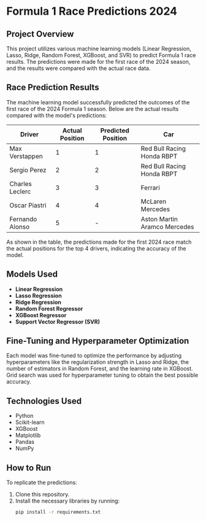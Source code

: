 # Formula 1 Race Predictions 2024

## Project Overview
This project utilizes various machine learning models (Linear Regression, Lasso, Ridge, Random Forest, XGBoost, and SVR) to predict Formula 1 race results. The predictions were made for the first race of the 2024 season, and the results were compared with the actual race data.

## Race Prediction Results

The machine learning model successfully predicted the outcomes of the first race of the 2024 Formula 1 season. Below are the actual results compared with the model's predictions:

| Driver            | Actual Position | Predicted Position | Car                                      |
|-------------------|-----------------|--------------------|------------------------------------------|
| Max Verstappen     | 1               | 1                  | Red Bull Racing Honda RBPT               |
| Sergio Perez       | 2               | 2                  | Red Bull Racing Honda RBPT               |
| Charles Leclerc    | 3               | 3                  | Ferrari                                  |
| Oscar Piastri      | 4               | 4                  | McLaren Mercedes                         |
| Fernando Alonso    | 5               | -                  | Aston Martin Aramco Mercedes             |

As shown in the table, the predictions made for the first 2024 race match the actual positions for the top 4 drivers, indicating the accuracy of the model.

## Models Used
- **Linear Regression**
- **Lasso Regression**
- **Ridge Regression**
- **Random Forest Regressor**
- **XGBoost Regressor**
- **Support Vector Regressor (SVR)**

## Fine-Tuning and Hyperparameter Optimization
Each model was fine-tuned to optimize the performance by adjusting hyperparameters like the regularization strength in Lasso and Ridge, the number of estimators in Random Forest, and the learning rate in XGBoost. Grid search was used for hyperparameter tuning to obtain the best possible accuracy.

## Technologies Used
- Python
- Scikit-learn
- XGBoost
- Matplotlib
- Pandas
- NumPy

## How to Run
To replicate the predictions:
1. Clone this repository.
2. Install the necessary libraries by running:
   ```bash
   pip install -r requirements.txt
